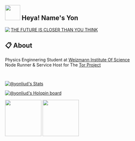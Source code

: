 <h2><img src="https://media.giphy.com/media/OpBA2nKQog7LENz8Of/giphy.gif" width="50"> Heya! Name's Yon</h2>


<a href="https://discord.com/users/477870815581569034"><img align="left" src="https://lanyard.cnrad.dev/api/477870815581569034?bg=23283d&borderRadius=8px&hideDiscrim=true"/></a>

<a href="http://yonchukku.dev/">THE FUTURE IS CLOSER THAN YOU THINK</a>

## 📋 About

Physics Enginnering Student at <a href="https://www.weizmann.ac.il/">Weizmann Institute Of Science</a></br>Node Runner & Service Host for The <a href="https://www.torproject.org/">Tor Project</a>

<br />

<p align="center">

[![@yonliud's Stats](https://github-readme-stats.vercel.app/api?username=YonLiud&show_icons=true)](https://yonchukku.dev)


[![@yonliud's Holopin board](https://holopin.io/api/user/board?user=yonliud)](https://holopin.io/@yonliud)


<a href="https://api.badgr.io/public/assertions/H1seZMvGRnOGQtHI8fOa0Q?identity__email=ejliud%40gmail.com"><img width="120px" height="120px" src="https://api.badgr.io/public/assertions/H1seZMvGRnOGQtHI8fOa0Q/image"></a>
<a href="https://api.badgr.io/public/assertions/9H07qeHESQulWOdT_7F_lQ?identity__email=ejliud%40gmail.com"><img width="120px" height="120px" src="https://api.badgr.io/public/assertions/9H07qeHESQulWOdT_7F_lQ/image"></a>
 
</p>
